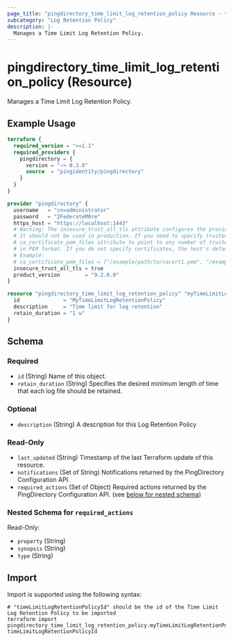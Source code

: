 ```yaml
---
page_title: "pingdirectory_time_limit_log_retention_policy Resource - terraform-provider-pingdirectory"
subcategory: "Log Retention Policy"
description: |-
  Manages a Time Limit Log Retention Policy.
---
```


# pingdirectory_time_limit_log_retention_policy (Resource)

Manages a Time Limit Log Retention Policy.

## Example Usage

```terraform
terraform {
  required_version = ">=1.1"
  required_providers {
    pingdirectory = {
      version = "~> 0.3.0"
      source  = "pingidentity/pingdirectory"
    }
  }
}

provider "pingdirectory" {
  username   = "cn=administrator"
  password   = "2FederateM0re"
  https_host = "https://localhost:1443"
  # Warning: The insecure_trust_all_tls attribute configures the provider to trust any certificate presented by the PingDirectory server.
  # It should not be used in production. If you need to specify trusted CA certificates, use the
  # ca_certificate_pem_files attribute to point to any number of trusted CA certificate files
  # in PEM format. If you do not specify certificates, the host's default root CA set will be used.
  # Example:
  # ca_certificate_pem_files = ["/example/path/to/cacert1.pem", "/example/path/to/cacert2.pem"]
  insecure_trust_all_tls = true
  product_version        = "9.2.0.0"
}

resource "pingdirectory_time_limit_log_retention_policy" "myTimeLimitLogRetentionPolicy" {
  id              = "MyTimeLimitLogRetentionPolicy"
  description     = "Time limit for log retention"
  retain_duration = "1 w"
}
```

<!-- schema generated by tfplugindocs -->
## Schema

### Required

- `id` (String) Name of this object.
- `retain_duration` (String) Specifies the desired minimum length of time that each log file should be retained.

### Optional

- `description` (String) A description for this Log Retention Policy

### Read-Only

- `last_updated` (String) Timestamp of the last Terraform update of this resource.
- `notifications` (Set of String) Notifications returned by the PingDirectory Configuration API.
- `required_actions` (Set of Object) Required actions returned by the PingDirectory Configuration API. (see [below for nested schema](#nestedatt--required_actions))

<a id="nestedatt--required_actions"></a>
### Nested Schema for `required_actions`

Read-Only:

- `property` (String)
- `synopsis` (String)
- `type` (String)

## Import

Import is supported using the following syntax:

```shell
# "timeLimitLogRetentionPolicyId" should be the id of the Time Limit Log Retention Policy to be imported
terraform import pingdirectory_time_limit_log_retention_policy.myTimeLimitLogRetentionPolicy timeLimitLogRetentionPolicyId
```

